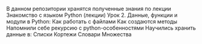 В данном репозитории хранятся полученные знания по лекции Знакомство с языком Python (лекции) 
Урок 2. Данные, функции и модули в Python:
Как работать с файлами
Как создаются методы
Напомнили себе рекурсию с python-особенностями
Научились хранить данные в:
Списки
Кортежи
Словари
Множества
